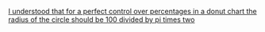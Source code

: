 [I understood that for a perfect control over percentages in a donut chart the radius of the circle should be 100 divided by pi times two](https://codepen.io/marcosmanto/pen/yZLYpM?editors=1100)